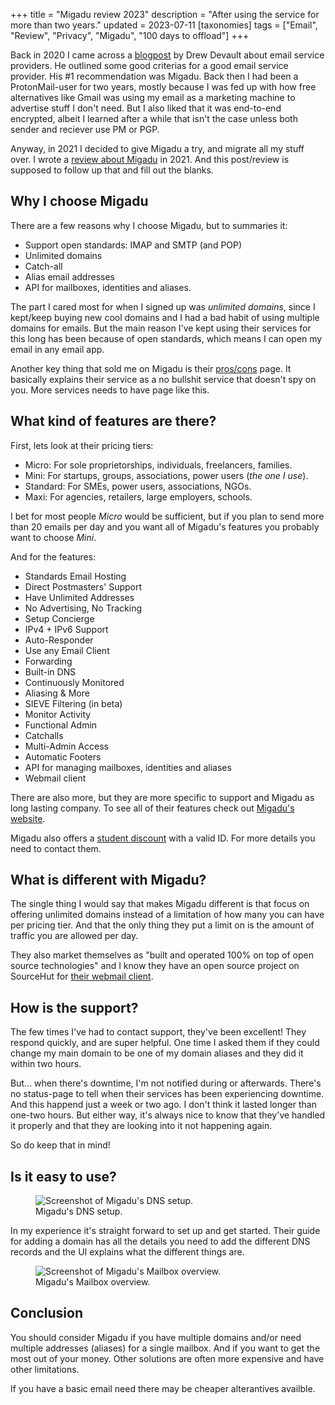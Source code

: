+++
title = "Migadu review 2023"
description = "After using the service for more than two years."
updated = 2023-07-11
[taxonomies]
tags = ["Email", "Review", "Privacy", "Migadu", "100 days to offload"]
+++

Back in 2020 I came across a [blogpost][dd_post] by Drew Devault about email
service providers. He outlined some good criterias for a good email service
provider. His #1 recommendation was Migadu. Back then I had been a
ProtonMail-user for two years, mostly because I was fed up with how free
alternatives like Gmail was using my email as a marketing machine to advertise
stuff I don't need. But I also liked that it was end-to-end encrypted, albeit I
learned after a while that isn't the case unless both sender and reciever use PM
or PGP.

Anyway, in 2021 I decided to give Migadu a try, and migrate all my stuff over. I
wrote a [review about Migadu][migadu_review] in 2021. And this post/review is
supposed to follow up that and fill out the blanks.

## Why I choose Migadu

There are a few reasons why I choose Migadu, but to summaries it:

- Support open standards: IMAP and SMTP (and POP)
- Unlimited domains
- Catch-all
- Alias email addresses
- API for mailboxes, identities and aliases.

The part I cared most for when I signed up was _unlimited domains_, since I
kept/keep buying new cool domains and I had a bad habit of using multiple
domains for emails. But the main reason I've kept using their services for this
long has been because of open standards, which means I can open my email in any
email app.

Another key thing that sold me on Migadu is their [pros/cons][migadu_proscons]
page. It basically explains their service as a no bullshit service that doesn't
spy on you. More services needs to have page like this.

## What kind of features are there?

First, lets look at their pricing tiers:

- Micro: For sole proprietorships, individuals, freelancers, families.
- Mini: For startups, groups, associations, power users (_the one I use_).
- Standard: For SMEs, power users, associations, NGOs.
- Maxi: For agencies, retailers, large employers, schools.

I bet for most people _Micro_ would be sufficient, but if you plan to send more
than 20 emails per day and you want all of Migadu's features you probably want
to choose _Mini_.

And for the features:

- Standards Email Hosting
- Direct Postmasters' Support
- Have Unlimited Addresses
- No Advertising, No Tracking
- Setup Concierge
- IPv4 + IPv6 Support
- Auto-Responder
- Use any Email Client
- Forwarding
- Built-in DNS
- Continuously Monitored
- Aliasing & More
- SIEVE Filtering (in beta)
- Monitor Activity
- Functional Admin
- Catchalls
- Multi-Admin Access
- Automatic Footers
- API for managing mailboxes, identities and aliases
- Webmail client

There are also more, but they are more specific to support and Migadu as long
lasting company. To see all of their features check out [Migadu's
website][migadu].

Migadu also offers a [student discount][migadu_student] with a valid ID. For
more details you need to contact them.

## What is different with Migadu?

The single thing I would say that makes Migadu different is that focus on
offering unlimited domains instead of a limitation of how many you can have per
pricing tier. And that the only thing they put a limit on is the amount of
traffic you are allowed per day.

They also market themselves as "built and operated 100% on top of open source
technologies" and I know they have an open source project on SourceHut for
[their webmail client][srht_migadu].

## How is the support?

The few times I've had to contact support, they've been excellent! They respond
quickly, and are super helpful. One time I asked them if they could change my
main domain to be one of my domain aliases and they did it within two hours.

But... when there's downtime, I'm not notified during or afterwards. There's no
status-page to tell when their services has been experiencing downtime. And this
happend just a week or two ago. I don't think it lasted longer than one-two
hours. But either way, it's always nice to know that they've handled it properly
and that they are looking into it not happening again.

So do keep that in mind!

## Is it easy to use?

<figure>
  <img
    src="/img/blog/2023-07-09-migadu-review-2023/migadu-dns.webp"
    alt="Screenshot of Migadu's DNS setup.">
  <figcaption>
    Migadu's DNS setup.
  </figcaption>
</figure>

In my experience it's straight forward to set up and get started. Their guide
for adding a domain has all the details you need to add the different DNS
records and the UI explains what the different things are.

<figure>
  <img
    src="/img/blog/2023-07-09-migadu-review-2023/migadu-mailbox.webp"
    alt="Screenshot of Migadu's Mailbox overview.">
  <figcaption>
    Migadu's Mailbox overview.
  </figcaption>
</figure>

## Conclusion

You should consider Migadu if you have multiple domains and/or need multiple
addresses (aliases) for a single mailbox. And if you want to get the most out of
your money. Other solutions are often more expensive and have other limitations.

If you have a basic email need there may be cheaper alterantives availble.

[dd_post]:
  https://drewdevault.com/2020/06/19/Mail-service-provider-recommendations.html
[migadu_review]: /blog/migadu-review
[migadu_proscons]: https://www.migadu.com/procon/
[migadu]: https://www.migadu.com/index.html
[srht_migadu]: https://sr.ht/~migadu/alps/
[migadu_student]: https://www.migadu.com/pricing/#do-you-offer-student-discounts
